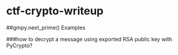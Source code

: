 # ctf-crypto-writeup

##gmpy.next_prime() Examples

###how to decrypt a message using exported RSA public key with PyCrypto?